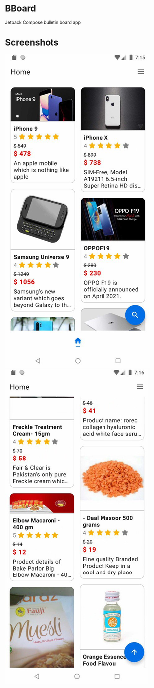 # BBoard
Jetpack Compose bulletin board app

# Screenshots
<img src="screenshots/0.jpg"/>
<img src="screenshots/1.jpg"/>
